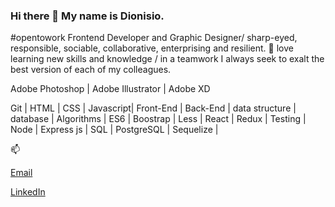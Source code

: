 ### Hi there 👋 My name is Dionisio.
#opentowork Frontend Developer and Graphic Designer/ sharp-eyed, responsible, sociable, collaborative, enterprising and resilient.
🌱 love learning new skills and knowledge / in a teamwork I always seek to exalt the best version of each of my colleagues. 

Adobe Photoshop | Adobe Illustrator | Adobe XD

Git | HTML | CSS | Javascript| Front-End | Back-End | data structure | database | Algorithms | ES6 | Boostrap | Less | React | Redux | Testing | Node | Express js | SQL | PostgreSQL | Sequelize | 

📫<p> <a href="hernandezdionisiooscar@gmail.com">Email</a></p><p> <a href="hernandezdionisiooscar@gmail.com">LinkedIn</a></p>
